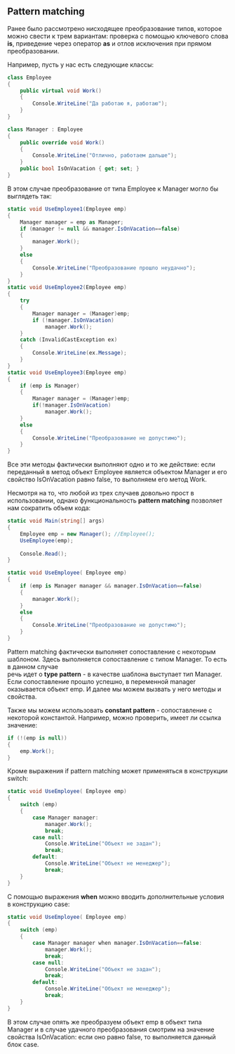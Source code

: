 ## Pattern matching

Ранее было рассмотрено нисходящее преобразование типов, которое можно свести к трем вариантам: проверка с помощью ключевого слова **is**, 
приведение через оператор **as** и отлов исключения при прямом преобразовании.

Например, пусть у нас есть следующие классы:

```cs
class Employee
{
    public virtual void Work()
    {
        Console.WriteLine("Да работаю я, работаю");
    }
}

class Manager : Employee
{
    public override void Work()
    {
        Console.WriteLine("Отлично, работаем дальше");
    }
    public bool IsOnVacation { get; set; }
}
```

В этом случае преобразование от типа Employee к Manager могло бы выглядеть так:

```cs
static void UseEmployee1(Employee emp)
{
    Manager manager = emp as Manager;
    if (manager != null && manager.IsOnVacation==false)
    {
        manager.Work();
    }
    else
    {
        Console.WriteLine("Преобразование прошло неудачно");
    }
}
static void UseEmployee2(Employee emp)
{
    try
    {
        Manager manager = (Manager)emp;
        if (!manager.IsOnVacation)
            manager.Work();
    }
    catch (InvalidCastException ex)
    {
        Console.WriteLine(ex.Message);
    }
}
static void UseEmployee3(Employee emp)
{
    if (emp is Manager)
    {
        Manager manager = (Manager)emp;
        if(!manager.IsOnVacation)
            manager.Work();
    }
    else
    {
        Console.WriteLine("Преобразование не допустимо");
    }
}
```

Все эти методы фактически выполняют одно и то же действие: если переданный в метод объект Employee является объектом Manager и его свойство IsOnVacation 
равно false, то выполняем его метод Work.

Несмотря на то, что любой из трех случаев довольно прост в использовании, однако функциональность **pattern matching** позволяет нам 
сократить объем кода:

```cs
static void Main(string[] args)
{
    Employee emp = new Manager(); //Employee();
    UseEmployee(emp);
            
    Console.Read();
}

static void UseEmployee( Employee emp)
{
    if (emp is Manager manager && manager.IsOnVacation==false)
    {
        manager.Work();
    }
    else
    {
        Console.WriteLine("Преобразование не допустимо");
    }
}
```

Pattern matching фактически выполняет сопоставление с некоторым шаблоном. Здесь выполняется сопоставление с типом Manager. То есть в данном случае  
речь идет о **type pattern** - в качестве шаблона выступает тип Manager. Если сопоставление прошло успешно, в переменной manager оказывается объект emp. И далее мы можем вызвать у него 
методы и свойства.

Также мы можем использовать **constant pattern** - сопоставление с некоторой константой. Например, можно проверить, имеет ли ссылка значение:

```cs
if (!(emp is null))
{
    emp.Work();
}
```

Кроме выражения if pattern matching может применяться в конструкции switch:

```cs
static void UseEmployee( Employee emp)
{
    switch (emp)
    {
        case Manager manager:
            manager.Work();
            break;
        case null:
            Console.WriteLine("Объект не задан");
            break;
        default:
            Console.WriteLine("Объект не менеджер");
            break;
    }
}
```

С помощью выражения **when** можно вводить дополнительные условия в конструкцию case:

```cs
static void UseEmployee( Employee emp)
{
    switch (emp)
    {
        case Manager manager when manager.IsOnVacation==false:
            manager.Work();
            break;
        case null:
            Console.WriteLine("Объект не задан");
            break;
        default:
            Console.WriteLine("Объект не менеджер");
            break;
    }
}
```

В этом случае опять же преобразуем объект emp в объект типа Manager и в случае удачного преобразования смотрим на значение свойства IsOnVacation: 
если оно равно false, то выполняется данный блок case.

